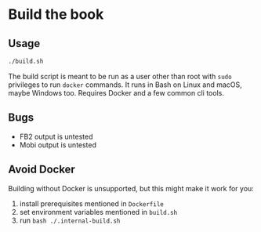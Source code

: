# Build the book

## Usage

```bash
./build.sh
```

The build script is meant to be run as a user other than root with `sudo` privileges to run `docker` commands.
It runs in Bash on Linux and macOS, maybe Windows too.
Requires Docker and a few common cli tools.

## Bugs

* FB2 output is untested
* Mobi output is untested

## Avoid Docker

Building without Docker is unsupported, but this might make it work for you:

1. install prerequisites mentioned in `Dockerfile`
1. set environment variables mentioned in `build.sh`
1. run `bash ./.internal-build.sh`
